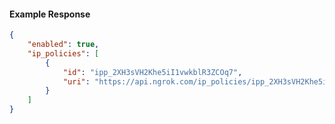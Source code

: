 <!-- Code generated for API Clients. DO NOT EDIT. -->

#### Example Response

```json
{
	"enabled": true,
	"ip_policies": [
		{
			"id": "ipp_2XH3sVH2Khe5iI1vwkblR3ZCOq7",
			"uri": "https://api.ngrok.com/ip_policies/ipp_2XH3sVH2Khe5iI1vwkblR3ZCOq7"
		}
	]
}
```
